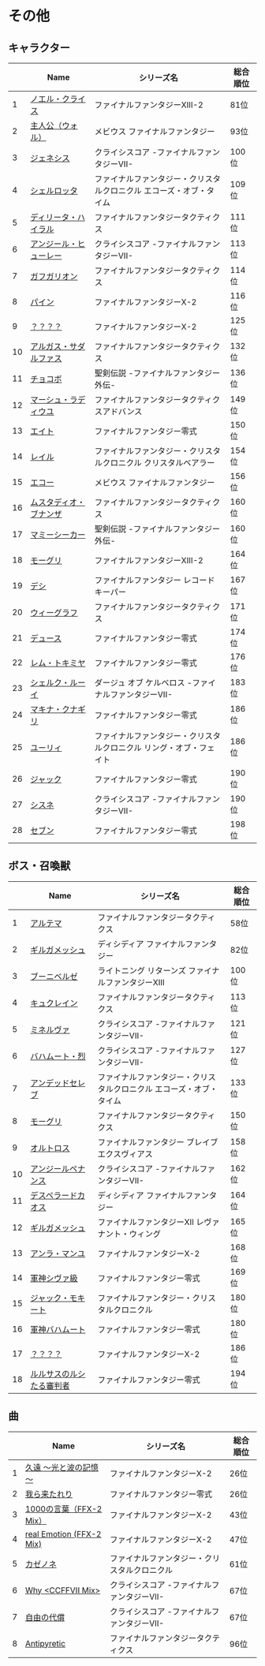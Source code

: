 # その他

## キャラクター
||Name|シリーズ名|総合順位|
|-|-|-|-|
|1|[ノエル・クライス](https://www.google.co.jp/search?hl=jp&gl=JP&tbm=isch&q=%E3%83%8E%E3%82%A8%E3%83%AB%E3%83%BB%E3%82%AF%E3%83%A9%E3%82%A4%E3%82%B9+%E3%83%95%E3%82%A1%E3%82%A4%E3%83%8A%E3%83%AB%E3%83%95%E3%82%A1%E3%83%B3%E3%82%BF%E3%82%B8%E3%83%BCXIII-2)|ファイナルファンタジーXIII-2|81位|
|2|[主人公（ウォル）](https://www.google.co.jp/search?hl=jp&gl=JP&tbm=isch&q=%E4%B8%BB%E4%BA%BA%E5%85%AC%EF%BC%88%E3%82%A6%E3%82%A9%E3%83%AB%EF%BC%89+%E3%83%A1%E3%83%93%E3%82%A6%E3%82%B9+%E3%83%95%E3%82%A1%E3%82%A4%E3%83%8A%E3%83%AB%E3%83%95%E3%82%A1%E3%83%B3%E3%82%BF%E3%82%B8%E3%83%BC)|メビウス ファイナルファンタジー|93位|
|3|[ジェネシス](https://www.google.co.jp/search?hl=jp&gl=JP&tbm=isch&q=%E3%82%B8%E3%82%A7%E3%83%8D%E3%82%B7%E3%82%B9+%E3%82%AF%E3%83%A9%E3%82%A4%E3%82%B7%E3%82%B9%E3%82%B3%E3%82%A2+-%E3%83%95%E3%82%A1%E3%82%A4%E3%83%8A%E3%83%AB%E3%83%95%E3%82%A1%E3%83%B3%E3%82%BF%E3%82%B8%E3%83%BCVII-)|クライシスコア -ファイナルファンタジーVII-|100位|
|4|[シェルロッタ](https://www.google.co.jp/search?hl=jp&gl=JP&tbm=isch&q=%E3%82%B7%E3%82%A7%E3%83%AB%E3%83%AD%E3%83%83%E3%82%BF+%E3%83%95%E3%82%A1%E3%82%A4%E3%83%8A%E3%83%AB%E3%83%95%E3%82%A1%E3%83%B3%E3%82%BF%E3%82%B8%E3%83%BC%E3%83%BB%E3%82%AF%E3%83%AA%E3%82%B9%E3%82%BF%E3%83%AB%E3%82%AF%E3%83%AD%E3%83%8B%E3%82%AF%E3%83%AB+%E3%82%A8%E3%82%B3%E3%83%BC%E3%82%BA%E3%83%BB%E3%82%AA%E3%83%96%E3%83%BB%E3%82%BF%E3%82%A4%E3%83%A0)|ファイナルファンタジー・クリスタルクロニクル エコーズ・オブ・タイム|109位|
|5|[ディリータ・ハイラル](https://www.google.co.jp/search?hl=jp&gl=JP&tbm=isch&q=%E3%83%87%E3%82%A3%E3%83%AA%E3%83%BC%E3%82%BF%E3%83%BB%E3%83%8F%E3%82%A4%E3%83%A9%E3%83%AB+%E3%83%95%E3%82%A1%E3%82%A4%E3%83%8A%E3%83%AB%E3%83%95%E3%82%A1%E3%83%B3%E3%82%BF%E3%82%B8%E3%83%BC%E3%82%BF%E3%82%AF%E3%83%86%E3%82%A3%E3%82%AF%E3%82%B9)|ファイナルファンタジータクティクス|111位|
|6|[アンジール・ヒューレー](https://www.google.co.jp/search?hl=jp&gl=JP&tbm=isch&q=%E3%82%A2%E3%83%B3%E3%82%B8%E3%83%BC%E3%83%AB%E3%83%BB%E3%83%92%E3%83%A5%E3%83%BC%E3%83%AC%E3%83%BC+%E3%82%AF%E3%83%A9%E3%82%A4%E3%82%B7%E3%82%B9%E3%82%B3%E3%82%A2+-%E3%83%95%E3%82%A1%E3%82%A4%E3%83%8A%E3%83%AB%E3%83%95%E3%82%A1%E3%83%B3%E3%82%BF%E3%82%B8%E3%83%BCVII-)|クライシスコア -ファイナルファンタジーVII-|113位|
|7|[ガフガリオン](https://www.google.co.jp/search?hl=jp&gl=JP&tbm=isch&q=%E3%82%AC%E3%83%95%E3%82%AC%E3%83%AA%E3%82%AA%E3%83%B3+%E3%83%95%E3%82%A1%E3%82%A4%E3%83%8A%E3%83%AB%E3%83%95%E3%82%A1%E3%83%B3%E3%82%BF%E3%82%B8%E3%83%BC%E3%82%BF%E3%82%AF%E3%83%86%E3%82%A3%E3%82%AF%E3%82%B9)|ファイナルファンタジータクティクス|114位|
|8|[パイン](https://www.google.co.jp/search?hl=jp&gl=JP&tbm=isch&q=%E3%83%91%E3%82%A4%E3%83%B3+%E3%83%95%E3%82%A1%E3%82%A4%E3%83%8A%E3%83%AB%E3%83%95%E3%82%A1%E3%83%B3%E3%82%BF%E3%82%B8%E3%83%BCX-2)|ファイナルファンタジーX-2|116位|
|9|[？？？？](https://www.google.co.jp/search?hl=jp&gl=JP&tbm=isch&q=%EF%BC%9F%EF%BC%9F%EF%BC%9F%EF%BC%9F+%E3%83%95%E3%82%A1%E3%82%A4%E3%83%8A%E3%83%AB%E3%83%95%E3%82%A1%E3%83%B3%E3%82%BF%E3%82%B8%E3%83%BCX-2)|ファイナルファンタジーX-2|125位|
|10|[アルガス・サダルファス](https://www.google.co.jp/search?hl=jp&gl=JP&tbm=isch&q=%E3%82%A2%E3%83%AB%E3%82%AC%E3%82%B9%E3%83%BB%E3%82%B5%E3%83%80%E3%83%AB%E3%83%95%E3%82%A1%E3%82%B9+%E3%83%95%E3%82%A1%E3%82%A4%E3%83%8A%E3%83%AB%E3%83%95%E3%82%A1%E3%83%B3%E3%82%BF%E3%82%B8%E3%83%BC%E3%82%BF%E3%82%AF%E3%83%86%E3%82%A3%E3%82%AF%E3%82%B9)|ファイナルファンタジータクティクス|132位|
|11|[チョコボ](https://www.google.co.jp/search?hl=jp&gl=JP&tbm=isch&q=%E3%83%81%E3%83%A7%E3%82%B3%E3%83%9C+%E8%81%96%E5%89%A3%E4%BC%9D%E8%AA%AC+-%E3%83%95%E3%82%A1%E3%82%A4%E3%83%8A%E3%83%AB%E3%83%95%E3%82%A1%E3%83%B3%E3%82%BF%E3%82%B8%E3%83%BC%E5%A4%96%E4%BC%9D-)|聖剣伝説 -ファイナルファンタジー外伝-|136位|
|12|[マーシュ・ラディウユ](https://www.google.co.jp/search?hl=jp&gl=JP&tbm=isch&q=%E3%83%9E%E3%83%BC%E3%82%B7%E3%83%A5%E3%83%BB%E3%83%A9%E3%83%87%E3%82%A3%E3%82%A6%E3%83%A6+%E3%83%95%E3%82%A1%E3%82%A4%E3%83%8A%E3%83%AB%E3%83%95%E3%82%A1%E3%83%B3%E3%82%BF%E3%82%B8%E3%83%BC%E3%82%BF%E3%82%AF%E3%83%86%E3%82%A3%E3%82%AF%E3%82%B9%E3%82%A2%E3%83%89%E3%83%90%E3%83%B3%E3%82%B9)|ファイナルファンタジータクティクスアドバンス|149位|
|13|[エイト](https://www.google.co.jp/search?hl=jp&gl=JP&tbm=isch&q=%E3%82%A8%E3%82%A4%E3%83%88+%E3%83%95%E3%82%A1%E3%82%A4%E3%83%8A%E3%83%AB%E3%83%95%E3%82%A1%E3%83%B3%E3%82%BF%E3%82%B8%E3%83%BC%E9%9B%B6%E5%BC%8F)|ファイナルファンタジー零式|150位|
|14|[レイル](https://www.google.co.jp/search?hl=jp&gl=JP&tbm=isch&q=%E3%83%AC%E3%82%A4%E3%83%AB+%E3%83%95%E3%82%A1%E3%82%A4%E3%83%8A%E3%83%AB%E3%83%95%E3%82%A1%E3%83%B3%E3%82%BF%E3%82%B8%E3%83%BC%E3%83%BB%E3%82%AF%E3%83%AA%E3%82%B9%E3%82%BF%E3%83%AB%E3%82%AF%E3%83%AD%E3%83%8B%E3%82%AF%E3%83%AB+%E3%82%AF%E3%83%AA%E3%82%B9%E3%82%BF%E3%83%AB%E3%83%99%E3%82%A2%E3%83%A9%E3%83%BC)|ファイナルファンタジー・クリスタルクロニクル クリスタルベアラー|154位|
|15|[エコー](https://www.google.co.jp/search?hl=jp&gl=JP&tbm=isch&q=%E3%82%A8%E3%82%B3%E3%83%BC+%E3%83%A1%E3%83%93%E3%82%A6%E3%82%B9+%E3%83%95%E3%82%A1%E3%82%A4%E3%83%8A%E3%83%AB%E3%83%95%E3%82%A1%E3%83%B3%E3%82%BF%E3%82%B8%E3%83%BC)|メビウス ファイナルファンタジー|156位|
|16|[ムスタディオ・ブナンザ](https://www.google.co.jp/search?hl=jp&gl=JP&tbm=isch&q=%E3%83%A0%E3%82%B9%E3%82%BF%E3%83%87%E3%82%A3%E3%82%AA%E3%83%BB%E3%83%96%E3%83%8A%E3%83%B3%E3%82%B6+%E3%83%95%E3%82%A1%E3%82%A4%E3%83%8A%E3%83%AB%E3%83%95%E3%82%A1%E3%83%B3%E3%82%BF%E3%82%B8%E3%83%BC%E3%82%BF%E3%82%AF%E3%83%86%E3%82%A3%E3%82%AF%E3%82%B9)|ファイナルファンタジータクティクス|160位|
|17|[マミーシーカー](https://www.google.co.jp/search?hl=jp&gl=JP&tbm=isch&q=%E3%83%9E%E3%83%9F%E3%83%BC%E3%82%B7%E3%83%BC%E3%82%AB%E3%83%BC+%E8%81%96%E5%89%A3%E4%BC%9D%E8%AA%AC+-%E3%83%95%E3%82%A1%E3%82%A4%E3%83%8A%E3%83%AB%E3%83%95%E3%82%A1%E3%83%B3%E3%82%BF%E3%82%B8%E3%83%BC%E5%A4%96%E4%BC%9D-)|聖剣伝説 -ファイナルファンタジー外伝-|160位|
|18|[モーグリ](https://www.google.co.jp/search?hl=jp&gl=JP&tbm=isch&q=%E3%83%A2%E3%83%BC%E3%82%B0%E3%83%AA+%E3%83%95%E3%82%A1%E3%82%A4%E3%83%8A%E3%83%AB%E3%83%95%E3%82%A1%E3%83%B3%E3%82%BF%E3%82%B8%E3%83%BCXIII-2)|ファイナルファンタジーXIII-2|164位|
|19|[デシ](https://www.google.co.jp/search?hl=jp&gl=JP&tbm=isch&q=%E3%83%87%E3%82%B7+%E3%83%95%E3%82%A1%E3%82%A4%E3%83%8A%E3%83%AB%E3%83%95%E3%82%A1%E3%83%B3%E3%82%BF%E3%82%B8%E3%83%BC+%E3%83%AC%E3%82%B3%E3%83%BC%E3%83%89%E3%82%AD%E3%83%BC%E3%83%91%E3%83%BC)|ファイナルファンタジー レコードキーパー|167位|
|20|[ウィーグラフ](https://www.google.co.jp/search?hl=jp&gl=JP&tbm=isch&q=%E3%82%A6%E3%82%A3%E3%83%BC%E3%82%B0%E3%83%A9%E3%83%95+%E3%83%95%E3%82%A1%E3%82%A4%E3%83%8A%E3%83%AB%E3%83%95%E3%82%A1%E3%83%B3%E3%82%BF%E3%82%B8%E3%83%BC%E3%82%BF%E3%82%AF%E3%83%86%E3%82%A3%E3%82%AF%E3%82%B9)|ファイナルファンタジータクティクス|171位|
|21|[デュース](https://www.google.co.jp/search?hl=jp&gl=JP&tbm=isch&q=%E3%83%87%E3%83%A5%E3%83%BC%E3%82%B9+%E3%83%95%E3%82%A1%E3%82%A4%E3%83%8A%E3%83%AB%E3%83%95%E3%82%A1%E3%83%B3%E3%82%BF%E3%82%B8%E3%83%BC%E9%9B%B6%E5%BC%8F)|ファイナルファンタジー零式|174位|
|22|[レム・トキミヤ](https://www.google.co.jp/search?hl=jp&gl=JP&tbm=isch&q=%E3%83%AC%E3%83%A0%E3%83%BB%E3%83%88%E3%82%AD%E3%83%9F%E3%83%A4+%E3%83%95%E3%82%A1%E3%82%A4%E3%83%8A%E3%83%AB%E3%83%95%E3%82%A1%E3%83%B3%E3%82%BF%E3%82%B8%E3%83%BC%E9%9B%B6%E5%BC%8F)|ファイナルファンタジー零式|176位|
|23|[シェルク・ルーイ](https://www.google.co.jp/search?hl=jp&gl=JP&tbm=isch&q=%E3%82%B7%E3%82%A7%E3%83%AB%E3%82%AF%E3%83%BB%E3%83%AB%E3%83%BC%E3%82%A4+%E3%83%80%E3%83%BC%E3%82%B8%E3%83%A5+%E3%82%AA%E3%83%96+%E3%82%B1%E3%83%AB%E3%83%99%E3%83%AD%E3%82%B9+-%E3%83%95%E3%82%A1%E3%82%A4%E3%83%8A%E3%83%AB%E3%83%95%E3%82%A1%E3%83%B3%E3%82%BF%E3%82%B8%E3%83%BCVII-)|ダージュ オブ ケルベロス -ファイナルファンタジーVII-|183位|
|24|[マキナ・クナギリ](https://www.google.co.jp/search?hl=jp&gl=JP&tbm=isch&q=%E3%83%9E%E3%82%AD%E3%83%8A%E3%83%BB%E3%82%AF%E3%83%8A%E3%82%AE%E3%83%AA+%E3%83%95%E3%82%A1%E3%82%A4%E3%83%8A%E3%83%AB%E3%83%95%E3%82%A1%E3%83%B3%E3%82%BF%E3%82%B8%E3%83%BC%E9%9B%B6%E5%BC%8F)|ファイナルファンタジー零式|186位|
|25|[ユーリィ](https://www.google.co.jp/search?hl=jp&gl=JP&tbm=isch&q=%E3%83%A6%E3%83%BC%E3%83%AA%E3%82%A3+%E3%83%95%E3%82%A1%E3%82%A4%E3%83%8A%E3%83%AB%E3%83%95%E3%82%A1%E3%83%B3%E3%82%BF%E3%82%B8%E3%83%BC%E3%83%BB%E3%82%AF%E3%83%AA%E3%82%B9%E3%82%BF%E3%83%AB%E3%82%AF%E3%83%AD%E3%83%8B%E3%82%AF%E3%83%AB+%E3%83%AA%E3%83%B3%E3%82%B0%E3%83%BB%E3%82%AA%E3%83%96%E3%83%BB%E3%83%95%E3%82%A7%E3%82%A4%E3%83%88)|ファイナルファンタジー・クリスタルクロニクル リング・オブ・フェイト|186位|
|26|[ジャック](https://www.google.co.jp/search?hl=jp&gl=JP&tbm=isch&q=%E3%82%B8%E3%83%A3%E3%83%83%E3%82%AF+%E3%83%95%E3%82%A1%E3%82%A4%E3%83%8A%E3%83%AB%E3%83%95%E3%82%A1%E3%83%B3%E3%82%BF%E3%82%B8%E3%83%BC%E9%9B%B6%E5%BC%8F)|ファイナルファンタジー零式|190位|
|27|[シスネ](https://www.google.co.jp/search?hl=jp&gl=JP&tbm=isch&q=%E3%82%B7%E3%82%B9%E3%83%8D+%E3%82%AF%E3%83%A9%E3%82%A4%E3%82%B7%E3%82%B9%E3%82%B3%E3%82%A2+-%E3%83%95%E3%82%A1%E3%82%A4%E3%83%8A%E3%83%AB%E3%83%95%E3%82%A1%E3%83%B3%E3%82%BF%E3%82%B8%E3%83%BCVII-)|クライシスコア -ファイナルファンタジーVII-|190位|
|28|[セブン](https://www.google.co.jp/search?hl=jp&gl=JP&tbm=isch&q=%E3%82%BB%E3%83%96%E3%83%B3+%E3%83%95%E3%82%A1%E3%82%A4%E3%83%8A%E3%83%AB%E3%83%95%E3%82%A1%E3%83%B3%E3%82%BF%E3%82%B8%E3%83%BC%E9%9B%B6%E5%BC%8F)|ファイナルファンタジー零式|198位|

## ボス・召喚獣
||Name|シリーズ名|総合順位|
|-|-|-|-|
|1|[アルテマ](https://www.google.co.jp/search?hl=jp&gl=JP&tbm=isch&q=%E3%82%A2%E3%83%AB%E3%83%86%E3%83%9E+%E3%83%95%E3%82%A1%E3%82%A4%E3%83%8A%E3%83%AB%E3%83%95%E3%82%A1%E3%83%B3%E3%82%BF%E3%82%B8%E3%83%BC%E3%82%BF%E3%82%AF%E3%83%86%E3%82%A3%E3%82%AF%E3%82%B9)|ファイナルファンタジータクティクス|58位|
|2|[ギルガメッシュ](https://www.google.co.jp/search?hl=jp&gl=JP&tbm=isch&q=%E3%82%AE%E3%83%AB%E3%82%AC%E3%83%A1%E3%83%83%E3%82%B7%E3%83%A5+%E3%83%87%E3%82%A3%E3%82%B7%E3%83%87%E3%82%A3%E3%82%A2+%E3%83%95%E3%82%A1%E3%82%A4%E3%83%8A%E3%83%AB%E3%83%95%E3%82%A1%E3%83%B3%E3%82%BF%E3%82%B8%E3%83%BC)|ディシディア ファイナルファンタジー|82位|
|3|[ブーニベルゼ](https://www.google.co.jp/search?hl=jp&gl=JP&tbm=isch&q=%E3%83%96%E3%83%BC%E3%83%8B%E3%83%99%E3%83%AB%E3%82%BC+%E3%83%A9%E3%82%A4%E3%83%88%E3%83%8B%E3%83%B3%E3%82%B0+%E3%83%AA%E3%82%BF%E3%83%BC%E3%83%B3%E3%82%BA+%E3%83%95%E3%82%A1%E3%82%A4%E3%83%8A%E3%83%AB%E3%83%95%E3%82%A1%E3%83%B3%E3%82%BF%E3%82%B8%E3%83%BCXIII)|ライトニング リターンズ ファイナルファンタジーXIII|100位|
|4|[キュクレイン](https://www.google.co.jp/search?hl=jp&gl=JP&tbm=isch&q=%E3%82%AD%E3%83%A5%E3%82%AF%E3%83%AC%E3%82%A4%E3%83%B3+%E3%83%95%E3%82%A1%E3%82%A4%E3%83%8A%E3%83%AB%E3%83%95%E3%82%A1%E3%83%B3%E3%82%BF%E3%82%B8%E3%83%BC%E3%82%BF%E3%82%AF%E3%83%86%E3%82%A3%E3%82%AF%E3%82%B9)|ファイナルファンタジータクティクス|113位|
|5|[ミネルヴァ](https://www.google.co.jp/search?hl=jp&gl=JP&tbm=isch&q=%E3%83%9F%E3%83%8D%E3%83%AB%E3%83%B4%E3%82%A1+%E3%82%AF%E3%83%A9%E3%82%A4%E3%82%B7%E3%82%B9%E3%82%B3%E3%82%A2+-%E3%83%95%E3%82%A1%E3%82%A4%E3%83%8A%E3%83%AB%E3%83%95%E3%82%A1%E3%83%B3%E3%82%BF%E3%82%B8%E3%83%BCVII-)|クライシスコア -ファイナルファンタジーVII-|121位|
|6|[バハムート・烈](https://www.google.co.jp/search?hl=jp&gl=JP&tbm=isch&q=%E3%83%90%E3%83%8F%E3%83%A0%E3%83%BC%E3%83%88%E3%83%BB%E7%83%88+%E3%82%AF%E3%83%A9%E3%82%A4%E3%82%B7%E3%82%B9%E3%82%B3%E3%82%A2+-%E3%83%95%E3%82%A1%E3%82%A4%E3%83%8A%E3%83%AB%E3%83%95%E3%82%A1%E3%83%B3%E3%82%BF%E3%82%B8%E3%83%BCVII-)|クライシスコア -ファイナルファンタジーVII-|127位|
|7|[アンデッドセレブ](https://www.google.co.jp/search?hl=jp&gl=JP&tbm=isch&q=%E3%82%A2%E3%83%B3%E3%83%87%E3%83%83%E3%83%89%E3%82%BB%E3%83%AC%E3%83%96+%E3%83%95%E3%82%A1%E3%82%A4%E3%83%8A%E3%83%AB%E3%83%95%E3%82%A1%E3%83%B3%E3%82%BF%E3%82%B8%E3%83%BC%E3%83%BB%E3%82%AF%E3%83%AA%E3%82%B9%E3%82%BF%E3%83%AB%E3%82%AF%E3%83%AD%E3%83%8B%E3%82%AF%E3%83%AB+%E3%82%A8%E3%82%B3%E3%83%BC%E3%82%BA%E3%83%BB%E3%82%AA%E3%83%96%E3%83%BB%E3%82%BF%E3%82%A4%E3%83%A0)|ファイナルファンタジー・クリスタルクロニクル エコーズ・オブ・タイム|133位|
|8|[モーグリ](https://www.google.co.jp/search?hl=jp&gl=JP&tbm=isch&q=%E3%83%A2%E3%83%BC%E3%82%B0%E3%83%AA+%E3%83%95%E3%82%A1%E3%82%A4%E3%83%8A%E3%83%AB%E3%83%95%E3%82%A1%E3%83%B3%E3%82%BF%E3%82%B8%E3%83%BC%E3%82%BF%E3%82%AF%E3%83%86%E3%82%A3%E3%82%AF%E3%82%B9)|ファイナルファンタジータクティクス|150位|
|9|[オルトロス](https://www.google.co.jp/search?hl=jp&gl=JP&tbm=isch&q=%E3%82%AA%E3%83%AB%E3%83%88%E3%83%AD%E3%82%B9+%E3%83%95%E3%82%A1%E3%82%A4%E3%83%8A%E3%83%AB%E3%83%95%E3%82%A1%E3%83%B3%E3%82%BF%E3%82%B8%E3%83%BC+%E3%83%96%E3%83%AC%E3%82%A4%E3%83%96%E3%82%A8%E3%82%AF%E3%82%B9%E3%83%B4%E3%82%A3%E3%82%A2%E3%82%B9)|ファイナルファンタジー ブレイブエクスヴィアス|158位|
|10|[アンジールペナンス](https://www.google.co.jp/search?hl=jp&gl=JP&tbm=isch&q=%E3%82%A2%E3%83%B3%E3%82%B8%E3%83%BC%E3%83%AB%E3%83%9A%E3%83%8A%E3%83%B3%E3%82%B9+%E3%82%AF%E3%83%A9%E3%82%A4%E3%82%B7%E3%82%B9%E3%82%B3%E3%82%A2+-%E3%83%95%E3%82%A1%E3%82%A4%E3%83%8A%E3%83%AB%E3%83%95%E3%82%A1%E3%83%B3%E3%82%BF%E3%82%B8%E3%83%BCVII-)|クライシスコア -ファイナルファンタジーVII-|162位|
|11|[デスペラードカオス](https://www.google.co.jp/search?hl=jp&gl=JP&tbm=isch&q=%E3%83%87%E3%82%B9%E3%83%9A%E3%83%A9%E3%83%BC%E3%83%89%E3%82%AB%E3%82%AA%E3%82%B9+%E3%83%87%E3%82%A3%E3%82%B7%E3%83%87%E3%82%A3%E3%82%A2+%E3%83%95%E3%82%A1%E3%82%A4%E3%83%8A%E3%83%AB%E3%83%95%E3%82%A1%E3%83%B3%E3%82%BF%E3%82%B8%E3%83%BC)|ディシディア ファイナルファンタジー|164位|
|12|[ギルガメッシュ](https://www.google.co.jp/search?hl=jp&gl=JP&tbm=isch&q=%E3%82%AE%E3%83%AB%E3%82%AC%E3%83%A1%E3%83%83%E3%82%B7%E3%83%A5+%E3%83%95%E3%82%A1%E3%82%A4%E3%83%8A%E3%83%AB%E3%83%95%E3%82%A1%E3%83%B3%E3%82%BF%E3%82%B8%E3%83%BCXII+%E3%83%AC%E3%83%B4%E3%82%A1%E3%83%8A%E3%83%B3%E3%83%88%E3%83%BB%E3%82%A6%E3%82%A3%E3%83%B3%E3%82%B0)|ファイナルファンタジーXII レヴァナント・ウィング|165位|
|13|[アンラ・マンユ](https://www.google.co.jp/search?hl=jp&gl=JP&tbm=isch&q=%E3%82%A2%E3%83%B3%E3%83%A9%E3%83%BB%E3%83%9E%E3%83%B3%E3%83%A6+%E3%83%95%E3%82%A1%E3%82%A4%E3%83%8A%E3%83%AB%E3%83%95%E3%82%A1%E3%83%B3%E3%82%BF%E3%82%B8%E3%83%BCX-2)|ファイナルファンタジーX-2|168位|
|14|[軍神シヴァ級](https://www.google.co.jp/search?hl=jp&gl=JP&tbm=isch&q=%E8%BB%8D%E7%A5%9E%E3%82%B7%E3%83%B4%E3%82%A1%E7%B4%9A+%E3%83%95%E3%82%A1%E3%82%A4%E3%83%8A%E3%83%AB%E3%83%95%E3%82%A1%E3%83%B3%E3%82%BF%E3%82%B8%E3%83%BC%E9%9B%B6%E5%BC%8F)|ファイナルファンタジー零式|169位|
|15|[ジャック・モキート](https://www.google.co.jp/search?hl=jp&gl=JP&tbm=isch&q=%E3%82%B8%E3%83%A3%E3%83%83%E3%82%AF%E3%83%BB%E3%83%A2%E3%82%AD%E3%83%BC%E3%83%88+%E3%83%95%E3%82%A1%E3%82%A4%E3%83%8A%E3%83%AB%E3%83%95%E3%82%A1%E3%83%B3%E3%82%BF%E3%82%B8%E3%83%BC%E3%83%BB%E3%82%AF%E3%83%AA%E3%82%B9%E3%82%BF%E3%83%AB%E3%82%AF%E3%83%AD%E3%83%8B%E3%82%AF%E3%83%AB)|ファイナルファンタジー・クリスタルクロニクル|180位|
|16|[軍神バハムート](https://www.google.co.jp/search?hl=jp&gl=JP&tbm=isch&q=%E8%BB%8D%E7%A5%9E%E3%83%90%E3%83%8F%E3%83%A0%E3%83%BC%E3%83%88+%E3%83%95%E3%82%A1%E3%82%A4%E3%83%8A%E3%83%AB%E3%83%95%E3%82%A1%E3%83%B3%E3%82%BF%E3%82%B8%E3%83%BC%E9%9B%B6%E5%BC%8F)|ファイナルファンタジー零式|180位|
|17|[？？？？](https://www.google.co.jp/search?hl=jp&gl=JP&tbm=isch&q=%EF%BC%9F%EF%BC%9F%EF%BC%9F%EF%BC%9F+%E3%83%95%E3%82%A1%E3%82%A4%E3%83%8A%E3%83%AB%E3%83%95%E3%82%A1%E3%83%B3%E3%82%BF%E3%82%B8%E3%83%BCX-2)|ファイナルファンタジーX-2|186位|
|18|[ルルサスのルシたる審判者](https://www.google.co.jp/search?hl=jp&gl=JP&tbm=isch&q=%E3%83%AB%E3%83%AB%E3%82%B5%E3%82%B9%E3%81%AE%E3%83%AB%E3%82%B7%E3%81%9F%E3%82%8B%E5%AF%A9%E5%88%A4%E8%80%85+%E3%83%95%E3%82%A1%E3%82%A4%E3%83%8A%E3%83%AB%E3%83%95%E3%82%A1%E3%83%B3%E3%82%BF%E3%82%B8%E3%83%BC%E9%9B%B6%E5%BC%8F)|ファイナルファンタジー零式|194位|

## 曲
||Name|シリーズ名|総合順位|
|-|-|-|-|
|1|[久遠 ～光と波の記憶～](https://www.youtube.com/results?search_query=%E4%B9%85%E9%81%A0+%EF%BD%9E%E5%85%89%E3%81%A8%E6%B3%A2%E3%81%AE%E8%A8%98%E6%86%B6%EF%BD%9E+%E3%83%95%E3%82%A1%E3%82%A4%E3%83%8A%E3%83%AB%E3%83%95%E3%82%A1%E3%83%B3%E3%82%BF%E3%82%B8%E3%83%BCX-2)|ファイナルファンタジーX-2|26位|
|2|[我ら来たれり](https://www.youtube.com/results?search_query=%E6%88%91%E3%82%89%E6%9D%A5%E3%81%9F%E3%82%8C%E3%82%8A+%E3%83%95%E3%82%A1%E3%82%A4%E3%83%8A%E3%83%AB%E3%83%95%E3%82%A1%E3%83%B3%E3%82%BF%E3%82%B8%E3%83%BC%E9%9B%B6%E5%BC%8F)|ファイナルファンタジー零式|26位|
|3|[1000の言葉（FFX-2 Mix）](https://www.youtube.com/results?search_query=1000%E3%81%AE%E8%A8%80%E8%91%89%EF%BC%88FFX-2+Mix%EF%BC%89+%E3%83%95%E3%82%A1%E3%82%A4%E3%83%8A%E3%83%AB%E3%83%95%E3%82%A1%E3%83%B3%E3%82%BF%E3%82%B8%E3%83%BCX-2)|ファイナルファンタジーX-2|43位|
|4|[real Emotion (FFX-2 Mix)](https://www.youtube.com/results?search_query=real+Emotion+%28FFX-2+Mix%29+%E3%83%95%E3%82%A1%E3%82%A4%E3%83%8A%E3%83%AB%E3%83%95%E3%82%A1%E3%83%B3%E3%82%BF%E3%82%B8%E3%83%BCX-2)|ファイナルファンタジーX-2|47位|
|5|[カゼノネ](https://www.youtube.com/results?search_query=%E3%82%AB%E3%82%BC%E3%83%8E%E3%83%8D+%E3%83%95%E3%82%A1%E3%82%A4%E3%83%8A%E3%83%AB%E3%83%95%E3%82%A1%E3%83%B3%E3%82%BF%E3%82%B8%E3%83%BC%E3%83%BB%E3%82%AF%E3%83%AA%E3%82%B9%E3%82%BF%E3%83%AB%E3%82%AF%E3%83%AD%E3%83%8B%E3%82%AF%E3%83%AB)|ファイナルファンタジー・クリスタルクロニクル|61位|
|6|[Why &lt;CCFFVII Mix&gt;](https://www.youtube.com/results?search_query=Why+%26lt%3BCCFFVII+Mix%26gt%3B+%E3%82%AF%E3%83%A9%E3%82%A4%E3%82%B7%E3%82%B9%E3%82%B3%E3%82%A2+-%E3%83%95%E3%82%A1%E3%82%A4%E3%83%8A%E3%83%AB%E3%83%95%E3%82%A1%E3%83%B3%E3%82%BF%E3%82%B8%E3%83%BCVII-)|クライシスコア -ファイナルファンタジーVII-|67位|
|7|[自由の代償](https://www.youtube.com/results?search_query=%E8%87%AA%E7%94%B1%E3%81%AE%E4%BB%A3%E5%84%9F+%E3%82%AF%E3%83%A9%E3%82%A4%E3%82%B7%E3%82%B9%E3%82%B3%E3%82%A2+-%E3%83%95%E3%82%A1%E3%82%A4%E3%83%8A%E3%83%AB%E3%83%95%E3%82%A1%E3%83%B3%E3%82%BF%E3%82%B8%E3%83%BCVII-)|クライシスコア -ファイナルファンタジーVII-|67位|
|8|[Antipyretic](https://www.youtube.com/results?search_query=Antipyretic+%E3%83%95%E3%82%A1%E3%82%A4%E3%83%8A%E3%83%AB%E3%83%95%E3%82%A1%E3%83%B3%E3%82%BF%E3%82%B8%E3%83%BC%E3%82%BF%E3%82%AF%E3%83%86%E3%82%A3%E3%82%AF%E3%82%B9)|ファイナルファンタジータクティクス|96位|

